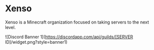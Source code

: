 # Xenso

Xenso is a Minecraft organization focused on taking servers to the next level.

![Discord Banner 1](https://discordapp.com/api/guilds/[SERVER ID]/widget.png?style=banner1)
